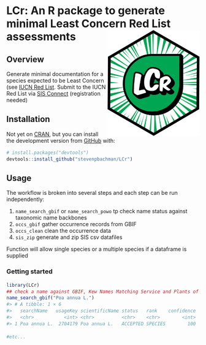 
# LCr: An R package to generate minimal Least Concern Red List assessments <a href="https://matildabrown.github.io/rWCVP/"><img src="man/figures/logo.png" align="right" height="276" /></a>

## Overview

Generate minimal documentation for a species expected to be Least
Concern (see [IUCN Red List](https://www.iucnredlist.org/). Submit to
the IUCN Red List via [SIS Connect](https://connect.iucnredlist.org/)
(registration needed)

## Installation

Not yet on [CRAN](https://CRAN.R-project.org), but you can install the
development version from [GitHub](https://github.com/) with:

``` r
# install.packages("devtools")
devtools::install_github("stevenpbachman/LCr")
```

## Usage

The workflow is broken into several steps and each step can be run
independently:

1.  `name_search_gbif` or `name_search_powo` tp check name status
    against taxonomic name backbones
2.  `occs_gbif` gather occurrence records from GBIF
3.  `occs_clean` clean the occurrence data
4.  `sis_zip` generate and zip SIS csv datafiles

Function will allow single species or a multiple species if a dataframe
is supplied

### Getting started

``` r
library(LCr)
## check a name against GBIF, Kew Names Matching Service and Plants of the World Online
name_search_gbif("Poa annua L.")
#> # A tibble: 1 × 6
#>   searchName   usageKey scientificName status   rank    confidence
#>   <chr>           <int> <chr>          <chr>    <chr>        <int>
#> 1 Poa annua L.  2704179 Poa annua L.   ACCEPTED SPECIES        100

#etc...
```
